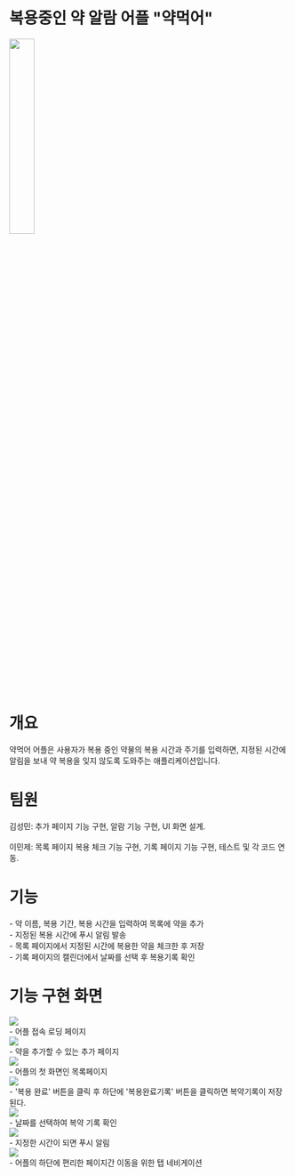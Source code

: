 <h1>복용중인 약 알람 어플 "약먹어"</h1>
<img src="https://github.com/user-attachments/assets/4eedb719-9bcf-4d45-8a5c-e1a5dc1d1f00" width="30%" height = "30%"/>
<h1>개요</h1>
약먹어 어플은 사용자가 복용 중인 약물의 복용 시간과 주기를 입력하면, 지정된 시간에 알림을 보내 약 복용을 잊지 않도록 도와주는 애플리케이션입니다.<br>

<h1>팀원</h1>
김성민: 추가 페이지 기능 구현, 알람 기능 구현, UI 화면 설계.<br><br>
이민제: 목록 페이지 복용 체크 기능 구현, 기록 페이지 기능 구현, 테스트 및 각 코드 연동.<br>

<h1>기능</h1>
- 약 이름, 복용 기간, 복용 시간을 입력하여 목록에 약을 추가<br>
- 지정된 복용 시간에 푸시 알림 발송<br>
- 목록 페이지에서 지정된 시간에 복용한 약을 체크한 후 저장<br>
- 기록 페이지의 캘린더에서 날짜를 선택 후 복용기록 확인 <br>

<h1>기능 구현 화면</h1>
<img src="https://github.com/user-attachments/assets/5d8d718b-aac6-478d-ba9c-c6040a69272c"/><br>
- 어플 접속 로딩 페이지<br>
<img src="https://github.com/user-attachments/assets/5613f865-b956-4275-9423-fdb7791e565e"/><br>
- 약을 추가할 수 있는 추가 페이지<br>
<img src="https://github.com/user-attachments/assets/067b1a1e-618f-4500-84d3-2313f2713474"/><br>
- 어플의 첫 화면인 목록페이지<br>
<img src="https://github.com/user-attachments/assets/4202a702-9dab-4666-90cd-6ccd079808ae"/><br>
- '복용 완료' 버튼을 클릭 후 하단에 '복용완료기록' 버튼을 클릭하면 복약기록이 저장된다.<br>
<img src="https://github.com/user-attachments/assets/b9645a7b-b154-45d6-afba-36cacf4ada6a"/><br>
- 날짜를 선택하여 복약 기록 확인<br>
<img src="https://github.com/user-attachments/assets/c9b3630e-32fd-47ff-a0e2-ca6337958f28"/><br>
- 지정한 시간이 되면 푸시 알림 <br>
<img src="https://github.com/user-attachments/assets/6b255968-fcf2-4bdf-80e0-9398da686cad"/><br>
- 어플의 하단에 편리한 페이지간 이동을 위한 탭 네비게이션 <br>


